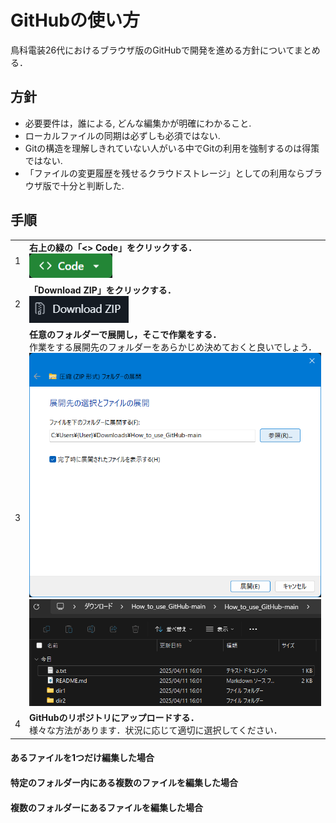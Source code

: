 # GitHubの使い方
鳥科電装26代におけるブラウザ版のGitHubで開発を進める方針についてまとめる．

## 方針
- 必要要件は，誰による, どんな編集かが明確にわかること. 
- ローカルファイルの同期は必ずしも必須ではない. 
- Gitの構造を理解しきれていない人がいる中でGitの利用を強制するのは得策ではない. 
- 「ファイルの変更履歴を残せるクラウドストレージ」としての利用ならブラウザ版で十分と判断した. 

## 手順
|||
|---|---|
|1|**右上の緑の「\<\> Code」をクリックする．**<br><img src="images/Code_Button.png">|
|2|**「Download ZIP」をクリックする．**<br><img src="images/Download_ZIP_Button.png">|
|3|**任意のフォルダーで展開し，そこで作業をする．**<br>作業をする展開先のフォルダーをあらかじめ決めておくと良いでしょう．<br><img src="images/Unzipping.png" width="500px"><br><img src="images/Unzipped.png" width="500px">|
|4|**GitHubのリポジトリにアップロードする．**<br>様々な方法があります．状況に応じて適切に選択してください．|

#### あるファイルを1つだけ編集した場合


#### 特定のフォルダー内にある複数のファイルを編集した場合


#### 複数のフォルダーにあるファイルを編集した場合


